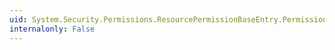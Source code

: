 ```yaml
---
uid: System.Security.Permissions.ResourcePermissionBaseEntry.PermissionAccessPath
internalonly: False
---
```

